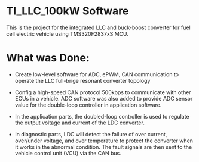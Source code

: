 # TI_LLC_100kW Software
This is the project for the integrated LLC and buck-boost converter for fuel cell electric vehicle using TMS320F2837xS MCU.

# What was Done:
- Create low-level software for ADC, ePWM, CAN communication to operate the LLC full-brige resonant converter topology

- Config a high-speed CAN protocol 500kbps to communicate with other ECUs in a vehicle. ADC software was also added to provide ADC sensor value for the double-loop controller in application software.

- In the application parts, the doubled-loop controller is used to regulate the output voltage and current of the LDC converter.

- In diagnostic parts, LDC will detect the failure of over current, over/under voltage, and over temperature to protect the converter when it works in the abnormal condition. The fault signals are then sent to the vehicle control unit (VCU) via the CAN bus.
